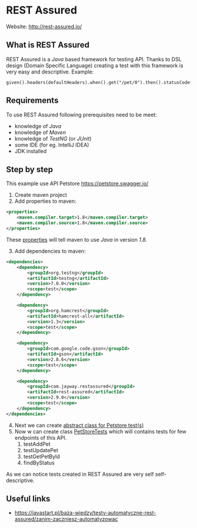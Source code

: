 # REST Assured

Website: http://rest-assured.io/

## What is REST Assured
REST Assured is a _Java_ based framework for testing API. 
Thanks to DSL design (Domain Specific Language) creating a test with this framework is very easy and descriptive.
Example:
```
given().headers(defaultHeaders).when().get("/pet/0").then().statusCode(HttpStatus.SC_OK);
```
## Requirements
To use REST Assured following prerequisites need to be meet:
* knowledge of _Java_
* knowledge of _Maven_
* knowledge of _TestNG_ (or _JUnit_)
* some IDE (for eg. IntelliJ IDEA)
* JDK installed

## Step by step
This example use API Petstore https://petstore.swagger.io/

1. Create maven project
2. Add properties to maven:
```xml
<properties>
    <maven.compiler.target>1.8</maven.compiler.target>
    <maven.compiler.source>1.8</maven.compiler.source>
</properties>
```
These [properties](https://mkyong.com/maven/how-to-tell-maven-to-use-java-8/) will tell maven to use _Java_ in version _1.8_.

3. Add dependencies to maven:
```xml
<dependencies>
    <dependency>
        <groupId>org.testng</groupId>
        <artifactId>testng</artifactId>
        <version>7.0.0</version>
        <scope>test</scope>
    </dependency>

    <dependency>
        <groupId>org.hamcrest</groupId>
        <artifactId>hamcrest-all</artifactId>
        <version>1.3</version>
        <scope>test</scope>
    </dependency>

    <dependency>
        <groupId>com.google.code.gson</groupId>
        <artifactId>gson</artifactId>
        <version>2.8.6</version>
        <scope>test</scope>
    </dependency>

    <dependency>
        <groupId>com.jayway.restassured</groupId>
        <artifactId>rest-assured</artifactId>
        <version>2.9.0</version>
        <scope>test</scope>
    </dependency>
</dependencies>
```

4. Next we can create [abstract class for Petstore test(s)](src/test/java/pl/mm/helloRestAssured/PetStoreBaseTest.java)
5. Now w can create class [PetStoreTests](src/test/java/pl/mm/helloRestAssured/test/pet/PetStoreTests.java) which will contains tests for few endpoints of this API.
   1. testAddPet
   2. testUpdatePet
   3. testGetPetById
   4. findByStatus

As we can notice tests created in REST Assured are very self self-descriptive.

## Useful links
* https://javastart.pl/baza-wiedzy/testy-automatyczne-rest-assured/zanim-zaczniesz-automatyzowac
